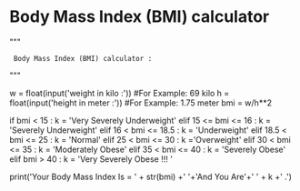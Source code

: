 # Body Mass Index (BMI) calculator
"""

     Body Mass Index (BMI) calculator :


"""


w = float(input('weight in kilo :'))    #For Example: 69 kilo
h = float(input('height in meter :'))   #For Example: 1.75 meter
bmi = w/h**2

if bmi < 15 :
    k = 'Very Severely Underweight'
elif 15 <= bmi <= 16 :
    k = 'Severely Underweight'
elif 16 < bmi <= 18.5 :
    k = 'Underweight'
elif 18.5 < bmi <= 25 :
    k = 'Normal'
elif 25 < bmi <= 30 :
    k ='Overweight'
elif 30 < bmi <= 35 :
    k = 'Moderately Obese'
elif 35 < bmi <= 40 :
    k = 'Severely Obese'
elif bmi > 40 :
    k = 'Very Severely Obese !!! '
    
    
print('Your Body Mass Index Is = ' + str(bmi) +' '+'And You Are'+' ' + k +' .')


